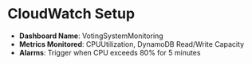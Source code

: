 # CloudWatch Setup

- **Dashboard Name**: VotingSystemMonitoring
- **Metrics Monitored**: CPUUtilization, DynamoDB Read/Write Capacity
- **Alarms**: Trigger when CPU exceeds 80% for 5 minutes